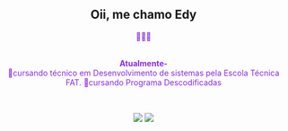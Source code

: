 ## Oii, me chamo Edy

 👩🏽‍💻
<br>
<br>
<p><strong>Atualmente-</strong>
 <br>
🌱cursando técnico em Desenvolvimento de sistemas pela Escola Técnica FAT.
🌱cursando Programa Descodificadas

<br>
<br>
<!---
Edcleidej17/Edcleidej17 is a ✨ special ✨ repository because its `README.md` (this file) appears on your GitHub profile.
You can click the Preview link to take a look at your changes.
--->

<style> 
    * { 
        text-align: center;
    }
   p{
     color:blueviolet
      </style>

 ##

<div> 

  <a href = "mailto:edcleidestudy@gmail.com"><img src="https://img.shields.io/badge/Gmail-D14836?style=for-the-badge&logo=gmail&logoColor=white" target="_blank"></a>
  <a href="https://www.linkedin.com/in/edcleide-ribeiro-66a69811a/" target="_blank"><img src="https://img.shields.io/badge/-LinkedIn-%230077B5?style=for-the-badge&logo=linkedin&logoColor=white" target="_blank"></a> 
   
 
</div>
